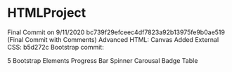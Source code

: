 # HTMLProject
Final Commit on 9/11/2020 bc739f29efceec4df7823a92b13975fe9b0ae519 (Final Commit with Comments)
  Advanced HTML: Canvas
Added External CSS: b5d272c
Bootstrap commit: 

5 Bootstrap Elements
  Progress Bar
  Spinner
  Carousal
  Badge
  Table
